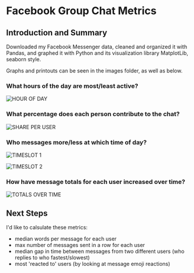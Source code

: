 # Facebook Group Chat Metrics

## Introduction and Summary

Downloaded my Facebook Messenger data, cleaned and organized it with Pandas, and graphed it with Python and its visualization library MatplotLib, seaborn style. 

Graphs and printouts can be seen in the images folder, as well as below. 

### What hours of the day are most/least active?
![HOUR OF DAY]('/images/msg_by_hour_of_day.png')

### What percentage does each person contribute to the chat?
![SHARE PER USER]('/images/share_of_msg_per_user.png')

### Who messages more/less at which time of day?
![TIMESLOT 1]('/images/msg_by_timeslot_1.png')

![TIMESLOT 2]('/images/msg_by_timeslot_2.png')

### How have message totals for each user increased over time?

![TOTALS OVER TIME]('/images/msg_totals_over_time.png')


## Next Steps

I'd like to calsulate these metrics:

* median words per message for each user
* max number of messages sent in a row for each user
* median gap in time between messages from two different users (who replies to who fastest/slowest)
* most 'reacted to' users (by looking at message emoji reactions)







